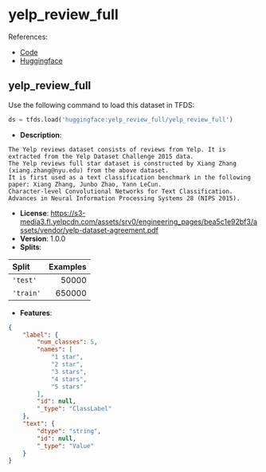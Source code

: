# yelp_review_full

References:

*   [Code](https://github.com/huggingface/datasets/blob/master/datasets/yelp_review_full)
*   [Huggingface](https://huggingface.co/datasets/yelp_review_full)


## yelp_review_full


Use the following command to load this dataset in TFDS:

```python
ds = tfds.load('huggingface:yelp_review_full/yelp_review_full')
```

*   **Description**:

```
The Yelp reviews dataset consists of reviews from Yelp. It is extracted from the Yelp Dataset Challenge 2015 data.
The Yelp reviews full star dataset is constructed by Xiang Zhang (xiang.zhang@nyu.edu) from the above dataset.
It is first used as a text classification benchmark in the following paper: Xiang Zhang, Junbo Zhao, Yann LeCun.
Character-level Convolutional Networks for Text Classification. Advances in Neural Information Processing Systems 28 (NIPS 2015).
```

*   **License**: https://s3-media3.fl.yelpcdn.com/assets/srv0/engineering_pages/bea5c1e92bf3/assets/vendor/yelp-dataset-agreement.pdf
*   **Version**: 1.0.0
*   **Splits**:

Split  | Examples
:----- | -------:
`'test'` | 50000
`'train'` | 650000

*   **Features**:

```json
{
    "label": {
        "num_classes": 5,
        "names": [
            "1 star",
            "2 star",
            "3 stars",
            "4 stars",
            "5 stars"
        ],
        "id": null,
        "_type": "ClassLabel"
    },
    "text": {
        "dtype": "string",
        "id": null,
        "_type": "Value"
    }
}
```


